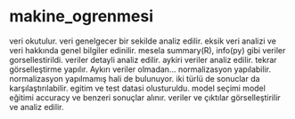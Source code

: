 # makine_ogrenmesi
veri okutulur.
veri genelgecer bir sekilde analiz edilir. eksik veri analizi ve veri hakkında genel bilgiler edinilir.
mesela summary(R), info(py) gibi
veriler gorsellestirildi.
veriler detayli analiz edilir.
aykiri veriler analiz edilir.
tekrar görselleştirme yapılır. Aykırı veriler olmadan...
normalizasyon yapılabilir. normalizasyon yapılmamış hali de bulunuyor. iki türlü de sonuclar da karşılaştırılabilir.
egitim ve test datasi olusturuldu.
model seçimi
model eğitimi
accuracy ve benzeri sonuçlar alınır.
veriler ve çıktılar görselleştirilir ve analiz edilir.
